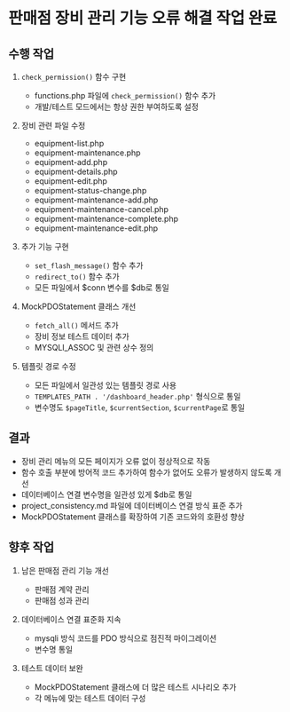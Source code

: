 # 판매점 장비 관리 기능 오류 해결 작업 완료

## 수행 작업

1. `check_permission()` 함수 구현
   - functions.php 파일에 `check_permission()` 함수 추가
   - 개발/테스트 모드에서는 항상 권한 부여하도록 설정

2. 장비 관련 파일 수정
   - equipment-list.php
   - equipment-maintenance.php
   - equipment-add.php
   - equipment-details.php
   - equipment-edit.php
   - equipment-status-change.php
   - equipment-maintenance-add.php
   - equipment-maintenance-cancel.php
   - equipment-maintenance-complete.php
   - equipment-maintenance-edit.php

3. 추가 기능 구현
   - `set_flash_message()` 함수 추가
   - `redirect_to()` 함수 추가
   - 모든 파일에서 $conn 변수를 $db로 통일

4. MockPDOStatement 클래스 개선
   - `fetch_all()` 메서드 추가
   - 장비 정보 테스트 데이터 추가
   - MYSQLI_ASSOC 및 관련 상수 정의

5. 템플릿 경로 수정
   - 모든 파일에서 일관성 있는 템플릿 경로 사용
   - `TEMPLATES_PATH . '/dashboard_header.php'` 형식으로 통일
   - 변수명도 `$pageTitle`, `$currentSection`, `$currentPage`로 통일

## 결과

- 장비 관리 메뉴의 모든 페이지가 오류 없이 정상적으로 작동
- 함수 호출 부분에 방어적 코드 추가하여 함수가 없어도 오류가 발생하지 않도록 개선
- 데이터베이스 연결 변수명을 일관성 있게 $db로 통일
- project_consistency.md 파일에 데이터베이스 연결 방식 표준 추가
- MockPDOStatement 클래스를 확장하여 기존 코드와의 호환성 향상

## 향후 작업

1. 남은 판매점 관리 기능 개선
   - 판매점 계약 관리
   - 판매점 성과 관리

2. 데이터베이스 연결 표준화 지속
   - mysqli 방식 코드를 PDO 방식으로 점진적 마이그레이션
   - 변수명 통일

3. 테스트 데이터 보완
   - MockPDOStatement 클래스에 더 많은 테스트 시나리오 추가
   - 각 메뉴에 맞는 테스트 데이터 구성

